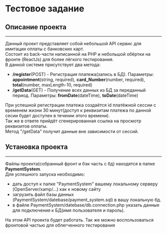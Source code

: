# Тестовое задание
## Описание проекта
____
Данный проект представляет собой небольшой API сервис для имитации оплаты с банковских карт.  
Состоит из back-части написанной на PHP и небольшой обёртки на фронте (ReactJs) для более лёгкого тестирования.  
В данной системе присутствует два метода:  
- **/register**(POST) - Регистрация платежа(запись в БД). Параметры: **appointment**(string, required), **card_Number**(number, required), **total**(number, maxLength-10, required)
- **/getData**(GET) - Получение всех данных из БД за переданный период. Параметры: **fromDate**(dateTime), **toDate**(dateTime)

При успешной регистрации платежа создаётся id платёжной сессии с временем жизни 30 минут(доступ к реквизитам платежа по данной сесии будет доступен в течении этого времени).  
Так же в ответе прийдёт сгенерированная ссылка на просмотр реквизитов оплаты.  
Метод "/getData" получит данные вне зависимости от сессий.  
## Установка проекта
____
Файлы проекта(собранный фронт и бэк часть с бд) находятся в папке **PaymentSystem**.  
Для успешного запуска необходимо:
- дать доступ к папке "PaymentSystem" вашему локальному серверу (OpenServer/xamp/...) как к новому сайту
- загрузить файл базы данных (PaymentSystem/datebase/payment_system.sql) в вашу локальную бд.
- в файле PaymentSystem/datebase/db.connection.php указать данные для подключения к БД(имя пользователя и пароль).

На этом API проекта будет работать. Так же можно воспользоваться фронтовой частью для облегченного тестирования
